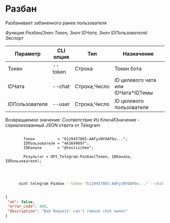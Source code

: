 ﻿---
sidebar_position: 2
---

# Разбан
 Разбанивает забаненного ранее пользователя


*Функция Разбан(Знач Токен, Знач IDЧата, Знач IDПользователя) Экспорт*

  | Параметр | CLI опция | Тип | Назначение |
  |-|-|-|-|
  | Токен | --token | Строка | Токен бота |
  | IDЧата | --chat | Строка,Число | ID целевого чата или IDЧата*IDТемы |
  | IDПользователя | --user | Строка,Число | ID целевого пользователя |

  
  Возвращаемое значение:   Соответствие Из КлючИЗначение - сериализованный JSON ответа от Telegram

```bsl title="Пример кода"
	
        Токен          = "6129457865:AAFyzNYOAFbu...";
        IDПользователя = "461699897";
        IDКанала       = "@testsichee";
        
        Результат = OPI_Telegram.Разбан(Токен, IDКанала, IDПользователя);
    
	
```

```sh title="Пример команды CLI"
    
      oint telegram Разбан --token "6129457865:AAFyzNYOAFbu..." --chat %chat% --user "461699897"


```


```json title="Результат"

{
 "ok": false,
 "error_code": 400,
 "description": "Bad Request: can't remove chat owner"
}

```
